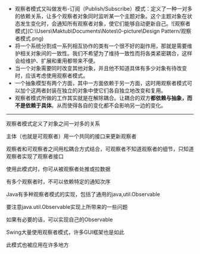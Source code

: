 * 观察者模式又叫做发布-订阅（Publish/Subscribe）模式：定义了一种一对多的依赖关系，让多个观察者对象同时监听某一个主题对象。这个主题对象在状态发生变化时，会通知所有观察者对象，使它们能够自动更新自己。![观察者模式](C:\Users\Maktub\Documents\Notes\0-picture\Design Pattern/观察者模式.png)
* 将一个系统分割成一系列相互协作的类有一个很不好的副作用，那就是需要维护相关对象间的一致性。我们不希望为了维持一致性而将各类紧密耦合，这样会给维护、扩展和重用都带来不便。
* 当一个对象需要同时改变其他对象，并且他不知道具体有多少对象有待改变时，应该考虑使用观察者模式。
* 一个抽象模型有两个方面，其中一方面依赖于另一方面，这时用观察者模式可以加个这两者封装在独立的对象中使它们各自独立地改变和复用。
* 观察者模式所做的工作其实就是在解除耦合。让耦合的双方**都依赖与抽象，而不是依赖于具体**。从而使得各自的变化都不会影响另一边的变化。

----

观察者模式定义了对象之间一对多的关系

主体（也就是可观察者）用一个共同的接口来更新观察者

观察者和可观察者之间用松耦合方式结合，可观察者不知道观察者的细节，只知道观察者实现了观察者接口

使用此模式时，你可从被观察者处推或拉数据

有多个观察者时，不可以依赖特定的通知次序

Java有多种观察者模式的实现，包括了通用的java,util.Observable

要注意java.util.Observable实现上所带来的一些问题

如果有必要的话，可以实现自己的Observable

Swing大量使用观察者模式，许多GUI框架也是如此

此模式也被应用在许多地方 